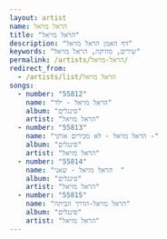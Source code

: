 ```yaml
---
layout: artist
name: הראל מויאל
title: "הראל מויאל"
description: "דף האמן הראל מויאל"
keywords: "שירים, מוזיקה, הראל מויאל"
permalink: /artists/הראל-מויאל/
redirect_from:
  - /artists/list/הראל מויאל
songs:
  - number: "55812"
    name: "הראל מויאל - ילד"
    album: "סינגלים"
    artist: "הראל מויאל"
  - number: "55813"
    name: "הראל מויאל - לא מכירים אותך -"
    album: "סינגלים"
    artist: "הראל מויאל"
  - number: "55814"
    name: "הראל מויאל - שאני  "
    album: "סינגלים"
    artist: "הראל מויאל"
  - number: "55815"
    name: "הראל מויאל-הדרך הביתה"
    album: "סינגלים"
    artist: "הראל מויאל"
---
```

